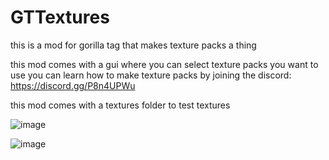 # GTTextures
this is a mod for gorilla tag that makes texture packs a thing 

this mod comes with a gui where you can select texture packs you want to use you can learn how to make texture packs by joining the discord: https://discord.gg/P8n4UPWu

this mod comes with a textures folder to test textures 


![image](https://github.com/user-attachments/assets/5b27948a-a2f0-40e8-a550-82a283a85f2e)

![image](https://github.com/user-attachments/assets/1101e72d-2e7a-4a48-bd01-a7d7f7a96bfb)
